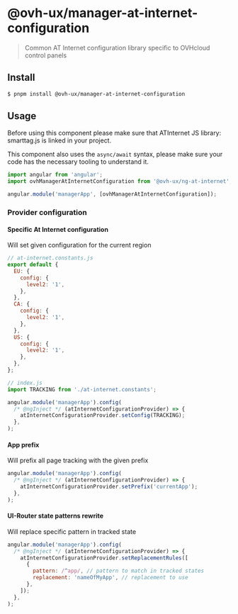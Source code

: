 # @ovh-ux/manager-at-internet-configuration

> Common AT Internet configuration library specific to OVHcloud control panels

## Install

```sh
$ pnpm install @ovh-ux/manager-at-internet-configuration
```

## Usage

Before using this component please make sure that ATInternet JS library: smarttag.js is linked in your project.

This component also uses the `async/await` syntax, please make sure your code has the necessary tooling to understand it.

```js
import angular from 'angular';
import ovhManagerAtInternetConfiguration from '@ovh-ux/ng-at-internet';

angular.module('managerApp', [ovhManagerAtInternetConfiguration]);
```

### Provider configuration


#### Specific At Internet configuration

Will set given configuration for the current region

```js
// at-internet.constants.js
export default {
  EU: {
    config: {
      level2: '1',
    },
  },
  CA: {
    config: {
      level2: '1',
    },
  },
  US: {
    config: {
      level2: '1',
    },
  },
};
```

```js
// index.js
import TRACKING from './at-internet.constants';

angular.module('managerApp').config(
  /* @ngInject */ (atInternetConfigurationProvider) => {
    atInternetConfigurationProvider.setConfig(TRACKING);
  },
);
```

#### App prefix 

Will prefix all page tracking with the given prefix 

```js
angular.module('managerApp').config(
  /* @ngInject */ (atInternetConfigurationProvider) => {
    atInternetConfigurationProvider.setPrefix('currentApp');
  },
);
```

#### UI-Router state patterns rewrite

Will replace specific pattern in tracked state

```js
angular.module('managerApp').config(
  /* @ngInject */ (atInternetConfigurationProvider) => {
    atInternetConfigurationProvider.setReplacementRules([
      {
        pattern: /^app/, // pattern to match in tracked states
        replacement: 'nameOfMyApp', // replacement to use
      },
    ]);
  },
);
```
